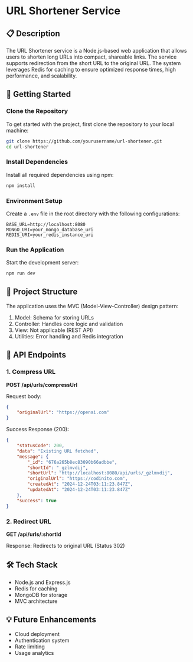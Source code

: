 # URL Shortener Service

## 📋 Description

The URL Shortener service is a Node.js-based web application that allows users to shorten long URLs into compact, shareable links. The service supports redirection from the short URL to the original URL. The system leverages Redis for caching to ensure optimized response times, high performance, and scalability.

## 🚀 Getting Started

### Clone the Repository

To get started with the project, first clone the repository to your local machine:

```bash
git clone https://github.com/yourusername/url-shortener.git
cd url-shortener
```

### Install Dependencies

Install all required dependencies using npm:

```bash
npm install
```

### Environment Setup

Create a `.env` file in the root directory with the following configurations:

```env
BASE_URL=http://localhost:8080
MONGO_URI=your_mongo_database_uri
REDIS_URI=your_redis_instance_uri
```

### Run the Application

Start the development server:

```bash
npm run dev
```

## 📐 Project Structure

The application uses the MVC (Model-View-Controller) design pattern:

1. Model: Schema for storing URLs
2. Controller: Handles core logic and validation
3. View: Not applicable (REST API)
4. Utilities: Error handling and Redis integration

## 🔧 API Endpoints

### 1. Compress URL

**POST /api/urls/compressUrl**

Request body:
```json
{
    "originalUrl": "https://openai.com"
}
```

Success Response (200):
```json
{
    "statusCode": 200,
    "data": "Existing URL fetched",
    "message": {
        "_id": "676a265b8ec83090b66adbbe",
        "shortId": "_gzlmvdij",
        "shortUrl": "http://localhost:8080/api/urls/_gzlmvdij",
        "originalUrl": "https://codinito.com",
        "createdAt": "2024-12-24T03:11:23.847Z",
        "updatedAt": "2024-12-24T03:11:23.847Z"
    },
    "success": true
}
```

### 2. Redirect URL

**GET /api/urls/:shortId**


Response: Redirects to original URL (Status 302)

## 🛠️ Tech Stack

- Node.js and Express.js
- Redis for caching
- MongoDB for storage
- MVC architecture

## 💡 Future Enhancements

- Cloud deployment
- Authentication system
- Rate limiting
- Usage analytics

